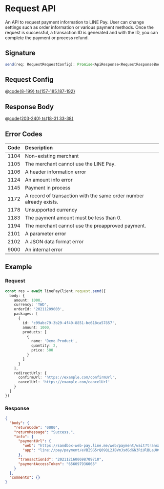 # Request API

An API to request payment information to LINE Pay. User can change settings such as order information or various payment methods. Once the request is successful, a transaction ID is generated and with the ID, you can complete the payment or process refund.

## Signature

```ts
send(req: RequestRequestConfig): Promise<ApiResponse<RequestResponseBody>>
```

## Request Config

@[code{8-199} ts{157-185,187-192}](@/line-pay-api/request.ts)

## Response Body

@[code{203-240} ts{18-31,33-38}](@/line-pay-api/request.ts)

## Error Codes

Code | Description
:----:|:------------------------
1104 | Non-existing merchant
1105 | The merchant cannot use the LINE Pay.
1106 | A header information error
1124 | An amount info error
1145 | Payment in process
1172 | A record of transaction with the same order number already exists.
1178 | Unsupported currency
1183 | The payment amount must be less than 0.
1194 | The merchant cannot use the preapproved payment.
2101 | A parameter error
2102 | A JSON data format error
9000 | An internal error

## Example

### Request
```ts
const res = await linePayClient.request.send({
  body: {
    amount: 1000,
    currency: 'TWD',
    orderId: '20211209003',
    packages: [
      {
        id: 'c99abc79-3b29-4f40-8851-bc618ca57857',
        amount: 1000,
        products: [
          {
            name: 'Demo Product',
            quantity: 2,
            price: 500
          }
        ]
      }
    ],
    redirectUrls: {
      confirmUrl: 'https://example.com/confirmUrl',
      cancelUrl: 'https://example.com/cancelUrl'
    }
  }
})
```

### Response
```json
{
  "body": {
    "returnCode": "0000",
    "returnMessage": "Success.",
    "info": {
      "paymentUrl": {
        "web": "https://sandbox-web-pay.line.me/web/payment/wait?transactionReserveId=eVBISG5rQ09QL2JBVmJsdGdGN3RiUlBLaU0vMUtKWGEvVzhZS3o5NnBvSUlqZXdLdXk3Wlh0RXY2a0o3ZHp6Yw",
        "app": "line://pay/payment/eVBISG5rQ09QL2JBVmJsdGdGN3RiUlBLaU0vMUtKWGEvVzhZS3o5NnBvSUlqZXdLdXk3Wlh0RXY2a0o3ZHp6Yw"
      },
      "transactionId": "2021121600698709710",
      "paymentAccessToken": "656097936065"
    }
  },
  "comments": {}
}
```